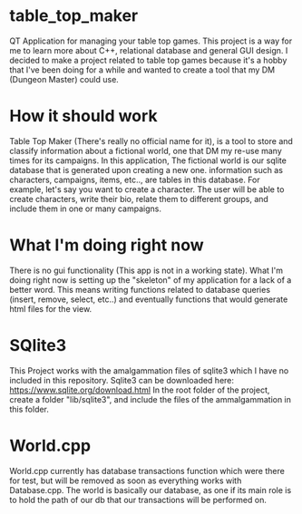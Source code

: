 # table_top_maker

 QT Application for managing your table top games. This project is a way for me to learn more about C++, relational database and general GUI design.
 I decided to make a project related to table top games because it's a hobby that I've been doing for a while and wanted to create a tool that my
 DM (Dungeon Master) could use.
 
# How it should work

Table Top Maker (There's really no official name for it), is a tool to store and classify information about a fictional world, one that DM my re-use many times
for its campaigns. In this application, The fictional world is our sqlite database that is generated upon creating a new one. information such as characters, campaigns, items, etc..,
are tables in this database. For example, let's say you want to create a character. The user will be able to create characters, write their bio, relate them to different groups,
and include them in one or many campaigns. 

# What I'm doing right now

There is no gui functionality (This app is not in a working state). What I'm doing right now is setting up the "skeleton" of my application for a lack of a better word.
This means writing functions related to database queries (insert, remove, select, etc..) and eventually functions that would generate html files for the view.

# SQlite3

This Project works with the amalgammation files of sqlite3 which I have no included in this repository. Sqlite3 can be downloaded here: https://www.sqlite.org/download.html
In the root folder of the project, create a folder "lib/sqlite3", and include the files of the ammalgammation in this folder. 

# World.cpp

World.cpp currently has database transactions function which were there for test, but will be removed as soon as everything works with Database.cpp. The world is basically our database,
as one if its main role is to hold the path of our db that our transactions will be performed on.


